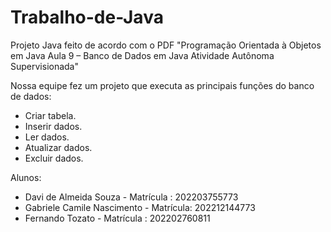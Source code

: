 # Trabalho-de-Java

Projeto Java feito de acordo com o PDF
 "Programação Orientada à Objetos em Java Aula 9 – Banco de Dados em Java Atividade Autônoma Supervisionada"

Nossa equipe fez um projeto que executa as principais funções do banco de dados:

- Criar tabela.
- Inserir dados.
- Ler dados.
- Atualizar dados.
- Excluir dados.

Alunos:

- Davi de Almeida Souza - Matrícula : 202203755773
- Gabriele Camile Nascimento - Matrícula: 202212144773
- Fernando Tozato - Matrícula : 202202760811
